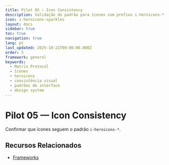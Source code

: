 ```yaml
---
title: Pilot 05 — Icon Consistency
description: Validação do padrão para ícones com prefixo i-heroicons-*
icon: i-heroicons-sparkles
layout: docs
sidebar: true
toc: true
navigation: true
lang: pt
last_updated: 2025-10-21T00:00:00.000Z
order: 5
framework: general
keywords:
  - Matrix Protocol
  - ícones
  - heroicons
  - consistência visual
  - padrões de interface
  - design system
---
```

# Pilot 05 — Icon Consistency

Confirmar que ícones seguem o padrão `i-heroicons-*`.

## Recursos Relacionados
- [Frameworks](../../frameworks)